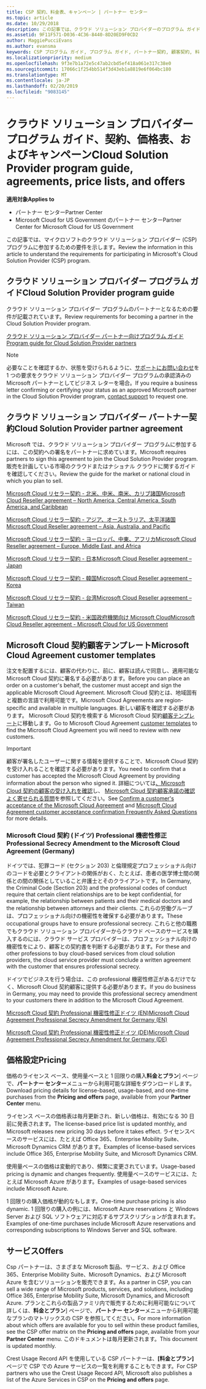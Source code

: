 ```yaml
---
title: CSP 契約、料金表、キャンペーン | パートナー センター
ms.topic: article
ms.date: 10/29/2018
description: この記事では、クラウド ソリューション プロバイダーのプログラム ガイド、パートナー契約、顧客契約、料金表、提供できる製品とサービスへのリンクを示します。
ms.assetid: 9F11F571-D036-4C36-8440-8D20ED9F0CD2
author: MaggiePucciEvans
ms.author: evansma
keywords: CSP プログラム ガイド, プログラム ガイド, パートナー契約, 顧客契約, 料金表, キャンペーン
ms.localizationpriority: medium
ms.openlocfilehash: 9f3e7b1a72e5c47ab2cbd5ef418a061e317c38e0
ms.sourcegitcommit: 17066c1f254bb514f3d43eb1a8819e6f064bc180
ms.translationtype: MT
ms.contentlocale: ja-JP
ms.lasthandoff: 02/20/2019
ms.locfileid: "9083145"
---
```

# <a name="cloud-solution-provider-program-guide-agreements-price-lists-and-offers"></a><span data-ttu-id="901ea-104">クラウド ソリューション プロバイダー プログラム ガイド、契約、価格表、およびキャンペーン</span><span class="sxs-lookup"><span data-stu-id="901ea-104">Cloud Solution Provider program guide, agreements, price lists, and offers</span></span>

**<span data-ttu-id="901ea-105">適用対象</span><span class="sxs-lookup"><span data-stu-id="901ea-105">Applies to</span></span>**

-  <span data-ttu-id="901ea-106">パートナー センター</span><span class="sxs-lookup"><span data-stu-id="901ea-106">Partner Center</span></span>
-  <span data-ttu-id="901ea-107">Microsoft Cloud for US Government のパートナー センター</span><span class="sxs-lookup"><span data-stu-id="901ea-107">Partner Center for Microsoft Cloud for US Government</span></span>


<span data-ttu-id="901ea-108">この記事では、マイクロソフトのクラウド ソリューション プロバイダー (CSP) プログラムに参加するための要件を示します。</span><span class="sxs-lookup"><span data-stu-id="901ea-108">Review the information in this article to understand the requirements for participating in Microsoft's Cloud Solution Provider (CSP) program.</span></span> 

## <a name="cloud-solution-provider-program-guide"></a><span data-ttu-id="901ea-109">クラウド ソリューション プロバイダー プログラム ガイド</span><span class="sxs-lookup"><span data-stu-id="901ea-109">Cloud Solution Provider program guide</span></span>

<span data-ttu-id="901ea-110">クラウド ソリューション プロバイダー プログラムのパートナーとなるための要件が記載されています。</span><span class="sxs-lookup"><span data-stu-id="901ea-110">Review requirements for becoming a partner in the Cloud Solution Provider program.</span></span>

[<span data-ttu-id="901ea-111">クラウド ソリューション プロバイダー パートナー向けプログラム ガイド</span><span class="sxs-lookup"><span data-stu-id="901ea-111">Program guide for Cloud Solution Provider partners</span></span>](http://go.microsoft.com/fwlink/p/?LinkId=617100)

>[!Note]
><span data-ttu-id="901ea-112">必要なことを確認するか、状態を受けられるように、[サポートにお問い合わせ](https://partner.microsoft.com/pcv/servicerequests/create)を 1 つの要求をクラウド ソリューション プロバイダー プログラムの承認済みの Microsoft パートナーとしてビジネス レターを場合。</span><span class="sxs-lookup"><span data-stu-id="901ea-112">If you require a business letter confirming or certifying your status as an approved Microsoft partner in the Cloud Solution Provider program, [contact support](https://partner.microsoft.com/pcv/servicerequests/create) to request one.</span></span>

## <a name="cloud-solution-provider-partner-agreement"></a><span data-ttu-id="901ea-113">クラウド ソリューション プロバイダー パートナー契約</span><span class="sxs-lookup"><span data-stu-id="901ea-113">Cloud Solution Provider partner agreement</span></span>

<span data-ttu-id="901ea-114">Microsoft では、クラウド ソリューション プロバイダー プログラムに参加するには、この契約への署名をパートナーに求めています。</span><span class="sxs-lookup"><span data-stu-id="901ea-114">Microsoft requires partners to sign this agreement to join the Cloud Solution Provider program.</span></span> <span data-ttu-id="901ea-115">販売を計画している市場のクラウドまたはナショナル クラウドに関するガイドを確認してください。</span><span class="sxs-lookup"><span data-stu-id="901ea-115">Review the guide for the market or national cloud in which you plan to sell.</span></span>

[<span data-ttu-id="901ea-116">Microsoft Cloud リセラー契約 - 北米、中米、南米、カリブ諸国</span><span class="sxs-lookup"><span data-stu-id="901ea-116">Microsoft Cloud Reseller agreement – North America, Central America, South America, and Caribbean</span></span>](http://download.microsoft.com/download/2/C/8/2C8CAC17-FCE7-4F51-9556-4D77C7022DF5/MCRA2018_AOC_ENG_Sep2018_CR.pdf)

[<span data-ttu-id="901ea-117">Microsoft Cloud リセラー契約 - アジア、オーストラリア、太平洋諸国</span><span class="sxs-lookup"><span data-stu-id="901ea-117">Microsoft Cloud Reseller agreement – Asia, Australia, and Pacific</span></span>](http://download.microsoft.com/download/2/C/8/2C8CAC17-FCE7-4F51-9556-4D77C7022DF5/MCRA2018_APOC_ENG_Mar2019_CR.pdf)

[<span data-ttu-id="901ea-118">Microsoft Cloud リセラー契約 - ヨーロッパ、中東、アフリカ</span><span class="sxs-lookup"><span data-stu-id="901ea-118">Microsoft Cloud Reseller agreement – Europe, Middle East, and Africa</span></span>](http://download.microsoft.com/download/2/C/8/2C8CAC17-FCE7-4F51-9556-4D77C7022DF5/MCRA2018_EOC_ENG_Sep2018_CR.pdf)

[<span data-ttu-id="901ea-119">Microsoft Cloud リセラー契約 - 日本</span><span class="sxs-lookup"><span data-stu-id="901ea-119">Microsoft Cloud Reseller agreement – Japan</span></span>](http://download.microsoft.com/download/2/C/8/2C8CAC17-FCE7-4F51-9556-4D77C7022DF5/MCRA2018_JPN_ENG_Sep2018_CR.pdf)

[<span data-ttu-id="901ea-120">Microsoft Cloud リセラー契約 - 韓国</span><span class="sxs-lookup"><span data-stu-id="901ea-120">Microsoft Cloud Reseller agreement – Korea</span></span>](http://download.microsoft.com/download/2/C/8/2C8CAC17-FCE7-4F51-9556-4D77C7022DF5/MCRA2018_KOR_ENG_Sep2018_CR.pdf)

[<span data-ttu-id="901ea-121">Microsoft Cloud リセラー契約 - 台湾</span><span class="sxs-lookup"><span data-stu-id="901ea-121">Microsoft Cloud Reseller agreement – Taiwan</span></span>](http://download.microsoft.com/download/2/C/8/2C8CAC17-FCE7-4F51-9556-4D77C7022DF5/MCRA2018_TAI_ENG_Sep2018_CR.pdf)

[<span data-ttu-id="901ea-122">Microsoft Cloud リセラー契約 - 米国政府機関向け Microsoft Cloud</span><span class="sxs-lookup"><span data-stu-id="901ea-122">Microsoft Cloud Reseller agreement - Microsoft Cloud for US Government</span></span>](http://download.microsoft.com/download/2/C/8/2C8CAC17-FCE7-4F51-9556-4D77C7022DF5/MCRA2018_AOC_USGCC_ENG_Feb2019_CR.pdf)

## <a name="microsoft-cloud-agreement-customer-templates"></a><span data-ttu-id="901ea-123">Microsoft Cloud 契約顧客テンプレート</span><span class="sxs-lookup"><span data-stu-id="901ea-123">Microsoft Cloud Agreement customer templates</span></span>

<span data-ttu-id="901ea-124">注文を配置するには、顧客の代わりに、前に、顧客は読んで同意し、適用可能な Microsoft Cloud 契約に署名する必要があります。</span><span class="sxs-lookup"><span data-stu-id="901ea-124">Before you can place an order on a customer's behalf, the customer must accept and sign the applicable Microsoft Cloud Agreement.</span></span> <span data-ttu-id="901ea-125">Microsoft Cloud 契約とは、地域固有と複数の言語で利用可能です。</span><span class="sxs-lookup"><span data-stu-id="901ea-125">Microsoft Cloud Agreements are region-specific and available in multiple languages.</span></span> <span data-ttu-id="901ea-126">新しい顧客を確認する必要があります。 Microsoft Cloud 契約を検索する Microsoft Cloud 契約[顧客テンプレート](agreements.md)に移動します。</span><span class="sxs-lookup"><span data-stu-id="901ea-126">Go to Microsoft Cloud Agreement [customer templates](agreements.md) to find the Microsoft Cloud Agreement you will need to review with new customers.</span></span>

>[!IMPORTANT]
><span data-ttu-id="901ea-127">顧客が署名したユーザーに関する情報を提供することで、Microsoft Cloud 契約を受け入れることを確認する必要があります。</span><span class="sxs-lookup"><span data-stu-id="901ea-127">You need to confirm that a customer has accepted the Microsoft Cloud Agreement by providing information about the person who signed it.</span></span> <span data-ttu-id="901ea-128">詳細については[、Microsoft Cloud 契約の顧客の受け入れを確認](confirm-consent.md)し、 [Microsoft Cloud 契約顧客承諾の確認よく寄せられる質問](confirm-consent-faq.md)を参照してください。</span><span class="sxs-lookup"><span data-stu-id="901ea-128">See [Confirm a customer's acceptance of the Microsoft Cloud Agreement](confirm-consent.md) and [Microsoft Cloud Agreement customer acceptance confirmation Frequently Asked Questions](confirm-consent-faq.md) for more details.</span></span>

### <a name="professional-secrecy-amendment-to-the-microsoft-cloud-agreement-germany"></a><span data-ttu-id="901ea-129">Microsoft Cloud 契約 (ドイツ) Professional 機密性修正</span><span class="sxs-lookup"><span data-stu-id="901ea-129">Professional Secrecy Amendment to the Microsoft Cloud Agreement (Germany)</span></span>

<span data-ttu-id="901ea-130">ドイツでは、犯罪コード (セクション 203) と倫理規定プロフェッショナル向けのコードを必要とクライアントの関係がおく、たとえば、患者の医学博士間の関係との間の関係としていること弁護士とそのクライアントです。</span><span class="sxs-lookup"><span data-stu-id="901ea-130">In Germany, the Criminal Code (Section 203) and the professional codes of conduct require that certain client relationships are to be kept confidential, for example, the relationship between patients and their medical doctors and the relationship between attorneys and their clients.</span></span> <span data-ttu-id="901ea-131">これらの労働グループは、プロフェッショナル向けの機密性を確保する必要があります。</span><span class="sxs-lookup"><span data-stu-id="901ea-131">These occupational groups have to ensure professional secrecy.</span></span> <span data-ttu-id="901ea-132">これらと他の職務でもクラウド ソリューション プロバイダーからクラウド ベースのサービスを購入するのには、クラウド サービス プロバイダーは、プロフェッショナル向けの機密性をにより、顧客との契約書を判断する必要があります。</span><span class="sxs-lookup"><span data-stu-id="901ea-132">For these and other professions to buy cloud-based services from cloud solution providers, the cloud service provider must conclude a written agreement with the customer that ensures professional secrecy.</span></span> 

<span data-ttu-id="901ea-133">ドイツでビジネスを行う場合は、この professional 機密性修正があるだけでなく、Microsoft Cloud 契約顧客に提供する必要があります。</span><span class="sxs-lookup"><span data-stu-id="901ea-133">If you do business in Germany, you may need to provide this professional secrecy amendment to your customers there in addition to the Microsoft Cloud Agreement.</span></span>

[<span data-ttu-id="901ea-134">Microsoft Cloud 契約 Professional 機密性修正ドイツ (EN)</span><span class="sxs-lookup"><span data-stu-id="901ea-134">Microsoft Cloud Agreement Professional Secrecy Amendment for Germany (EN)</span></span>](https://go.microsoft.com/fwlink/?linkid=2030827&clcid=0x409)

[<span data-ttu-id="901ea-135">Microsoft Cloud 契約 Professional 機密性修正ドイツ (DE)</span><span class="sxs-lookup"><span data-stu-id="901ea-135">Microsoft Cloud Agreement Professional Secrecy Amendment for Germany (DE)</span></span>](https://go.microsoft.com/fwlink/?linkid=2030827&clcid=0x407)


## <a name="pricing"></a><span data-ttu-id="901ea-136">価格設定</span><span class="sxs-lookup"><span data-stu-id="901ea-136">Pricing</span></span>


<span data-ttu-id="901ea-137">価格のライセンス ベース、使用量ベースと 1 回限りの購入**料金とプラン**] ページで、**パートナー センター**メニューから利用可能な詳細をダウンロードします。</span><span class="sxs-lookup"><span data-stu-id="901ea-137">Download pricing details for license-based, usage-based, and one-time purchases from the **Pricing and offers** page, available from your **Partner Center** menu.</span></span> 

<span data-ttu-id="901ea-138">ライセンス ベースの価格表は毎月更新され、新しい価格は、有効になる 30 日前に発表されます。</span><span class="sxs-lookup"><span data-stu-id="901ea-138">The license-based price list is updated monthly, and Microsoft releases new pricing 30 days before it takes effect.</span></span> <span data-ttu-id="901ea-139">ライセンスベースのサービスには、たとえば Office 365、Enterprise Mobility Suite、Microsoft Dynamics CRM があります。</span><span class="sxs-lookup"><span data-stu-id="901ea-139">Examples of license-based services include Office 365, Enterprise Mobility Suite, and Microsoft Dynamics CRM.</span></span> 

<span data-ttu-id="901ea-140">使用量ベースの価格は変動的であり、頻繁に変更されています。</span><span class="sxs-lookup"><span data-stu-id="901ea-140">Usage-based pricing is dynamic and changes frequently.</span></span> <span data-ttu-id="901ea-141">使用量ベースのサービスには、たとえば Microsoft Azure があります。</span><span class="sxs-lookup"><span data-stu-id="901ea-141">Examples of usage-based services include Microsoft Azure.</span></span>

<span data-ttu-id="901ea-142">1 回限りの購入価格が動的なもします。</span><span class="sxs-lookup"><span data-stu-id="901ea-142">One-time purchase pricing is also dynamic.</span></span> <span data-ttu-id="901ea-143">1 回限りの購入の例には、Microsoft Azure reservations と Windows Server および SQL ソフトウェアに対応するサブスクリプションが含まれます。</span><span class="sxs-lookup"><span data-stu-id="901ea-143">Examples of one-time purchases include Microsoft Azure reservations and corresponding subscriptions to Windows Server and SQL software.</span></span> 


## <a name="offers"></a><span data-ttu-id="901ea-144">サービス</span><span class="sxs-lookup"><span data-stu-id="901ea-144">Offers</span></span>


<span data-ttu-id="901ea-145">Csp パートナーは、さまざまな Microsoft 製品、サービス、および Office 365、Enterprise Mobility Suite、Microsoft Dynamics、および Microsoft Azure を含むソリューションを販売できます。</span><span class="sxs-lookup"><span data-stu-id="901ea-145">As a partner in CSP, you can sell a wide range of Microsoft products, services, and solutions, including Office 365, Enterprise Mobility Suite, Microsoft Dynamics, and Microsoft Azure.</span></span> <span data-ttu-id="901ea-146">プランとこれらの製品ファミリ内で販売するために利用可能なについて詳しくは、**料金とプラン**] ページで、**パートナー センター**メニューから利用可能なプランのマトリックスの CSP を参照してください。</span><span class="sxs-lookup"><span data-stu-id="901ea-146">For more information about which offers are available for you to sell within these product families, see the CSP offer matrix on the **Pricing and offers** page, available from your **Partner Center** menu.</span></span> <span data-ttu-id="901ea-147">このドキュメントは毎月更新されます。</span><span class="sxs-lookup"><span data-stu-id="901ea-147">This document is updated monthly.</span></span>

<span data-ttu-id="901ea-148">Crest Usage Record API を使用している CSP パートナーは、**[料金とプラン]** ページで CSP での Azure サービスの一覧を利用することもできます。</span><span class="sxs-lookup"><span data-stu-id="901ea-148">For CSP partners who use the Crest Usage Record API, Microsoft also publishes a list of the Azure Services in CSP on the **Pricing and offers** page.</span></span>


